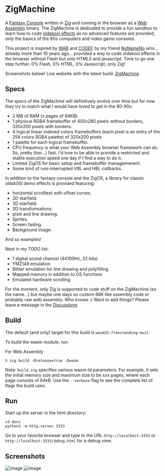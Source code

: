 # ZigMachine

A [Fantasy Console](https://en.wikipedia.org/wiki/Fantasy_video_game_console) written in [Zig](https://ziglang.org/) and running in the browser as a [Web Assembly](https://webassembly.org/) binary. The ZigMachine is dedicated to provide a fun sandbox to learn how to code [oldskool effects](https://www.pouet.net) as no advanced features are provided, only the basics of the 80s computers and video game consoles.

This project is inspired by [WAB](https://wab.com) and [CODEF](https://codef.santo.fr) by my friend [NoNameNo](https://github.com/N0NameN0) who... already more than 10 years ago... provided a way to code oldskool effects in the browser without Flash but only HTML5 and javascript. Time to go one step further. 0% Flash, 0% HTML, 0% Javascript, only Zig!

Screenshots below!
Live website with the latest build: [ZigMachine](https://shazz.github.io/ZigMachine/)

## Specs

The specs of the ZigMachine will definitively evolve over time but for now they try to match what I would have loved to get in the 80-90s:

- 2 MB of RAM (x pages of 64KB).
- 1 physical RGBA framebuffer of 400x280 pixels without borders, 320x200 pixels with borders.
- 4 logical linear indexed colors framebuffers (each pixel is an entry of the 256 colors RGBA palette) of 320x200 pixels
- 1 palette for each logical framebuffer.
- CPU frequency is what your Web Assembly browser framework can do. So, pretty (too...) fast. I'd love to be able to provide a restricted and stable execution speed one day if I find a way to do it.
- Limited ZigOS for basic setup and framebuffer managemenent.
- Some kind of non-interrupted VBL and HBL callbacks.

In addition to the fantasy console and the ZigOS, a library for classic oldsk00l demo effects is provided featuring:
- horizontal scrolltext with offset curves.
- 2D starfield.
- 3D starfield.
- 3D transformations.
- pixel and line drawing.
- Sprites.
- Screen fading.
- Background image.

And so examples!

Next in my TODO list:

- 1 digital sound channel (44100Hz, 32 bits)
- YM2149 emulation
- Blitter emulation for line drawing and polyfilling.
- Mapped memory in addition to OS functions
- Emulated hardware scrolling

For the moment, only Zig is supported to code stuff on the ZigMachine (so the name...) but maybe one days so custom 68K like assembly code or probably raw web assembly. Who knows :) 
Want to add things? Please leave a message in the [Discussions](https://github.com/shazz/ZigMachine/discussions)

## Build

The default (and only) target for this build is `wasm32-freestanding-musl`.

To build the wasm module, run:

For Web Assembly

```shell
% zig build -Drelease=true -Dwasm
```

Note: `build.zig` specifies various wasm-ld parameters. For example, it sets the initial memory size and maximum size to be xxx pages, where each page consists of 64kB. Use the `--verbose` flag to see the complete list of flags the build uses.

## Run

Start up the server in the html directory:

```shell
cd docs
python3 -m http.server 3333
```

Go to your favorite browser and type to the URL `http://localhost:3333` or `http://localhost:3333/debug.html` for a debug view.

## Screenshots

![image](https://user-images.githubusercontent.com/604708/211934422-c38a40db-cdcb-48a3-9c7b-016d1e4fbe04.png)
![image](https://user-images.githubusercontent.com/604708/211934911-e95d1c98-2d77-4c42-99a6-9e7a7b51ed3e.png)
